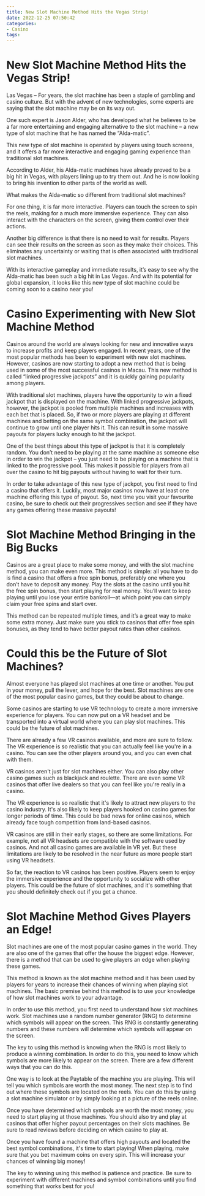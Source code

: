 ```yaml
---
title: New Slot Machine Method Hits the Vegas Strip!
date: 2022-12-25 07:50:42
categories:
- Casino
tags:
---
```



#  New Slot Machine Method Hits the Vegas Strip!

Las Vegas – For years, the slot machine has been a staple of gambling and casino culture. But with the advent of new technologies, some experts are saying that the slot machine may be on its way out.

One such expert is Jason Alder, who has developed what he believes to be a far more entertaining and engaging alternative to the slot machine – a new type of slot machine that he has named the “Alda-matic”.

This new type of slot machine is operated by players using touch screens, and it offers a far more interactive and engaging gaming experience than traditional slot machines.

According to Alder, his Alda-matic machines have already proved to be a big hit in Vegas, with players lining up to try them out. And he is now looking to bring his invention to other parts of the world as well.

What makes the Alda-matic so different from traditional slot machines?

For one thing, it is far more interactive. Players can touch the screen to spin the reels, making for a much more immersive experience. They can also interact with the characters on the screen, giving them control over their actions.

Another big difference is that there is no need to wait for results. Players can see their results on the screen as soon as they make their choices. This eliminates any uncertainty or waiting that is often associated with traditional slot machines.

With its interactive gameplay and immediate results, it’s easy to see why the Alda-matic has been such a big hit in Las Vegas. And with its potential for global expansion, it looks like this new type of slot machine could be coming soon to a casino near you!

#  Casino Experimenting with New Slot Machine Method

Casinos around the world are always looking for new and innovative ways to increase profits and keep players engaged. In recent years, one of the most popular methods has been to experiment with new slot machines. However, casinos are now starting to adopt a new method that is being used in some of the most successful casinos in Macau. This new method is called “linked progressive jackpots” and it is quickly gaining popularity among players.

With traditional slot machines, players have the opportunity to win a fixed jackpot that is displayed on the machine. With linked progressive jackpots, however, the jackpot is pooled from multiple machines and increases with each bet that is placed. So, if two or more players are playing at different machines and betting on the same symbol combination, the jackpot will continue to grow until one player hits it. This can result in some massive payouts for players lucky enough to hit the jackpot.

One of the best things about this type of jackpot is that it is completely random. You don’t need to be playing at the same machine as someone else in order to win the jackpot – you just need to be playing on a machine that is linked to the progressive pool. This makes it possible for players from all over the casino to hit big payouts without having to wait for their turn.

In order to take advantage of this new type of jackpot, you first need to find a casino that offers it. Luckily, most major casinos now have at least one machine offering this type of payout. So, next time you visit your favourite casino, be sure to check out their progressives section and see if they have any games offering these massive payouts!

#  Slot Machine Method Bringing in the Big Bucks

Casinos are a great place to make some money, and with the slot machine method, you can make even more. This method is simple: all you have to do is find a casino that offers a free spin bonus, preferably one where you don’t have to deposit any money. Play the slots at the casino until you hit the free spin bonus, then start playing for real money. You’ll want to keep playing until you lose your entire bankroll—at which point you can simply claim your free spins and start over.

This method can be repeated multiple times, and it’s a great way to make some extra money. Just make sure you stick to casinos that offer free spin bonuses, as they tend to have better payout rates than other casinos.

#  Could this be the Future of Slot Machines?

Almost everyone has played slot machines at one time or another. You put in your money, pull the lever, and hope for the best. Slot machines are one of the most popular casino games, but they could be about to change.

Some casinos are starting to use VR technology to create a more immersive experience for players. You can now put on a VR headset and be transported into a virtual world where you can play slot machines. This could be the future of slot machines.

There are already a few VR casinos available, and more are sure to follow. The VR experience is so realistic that you can actually feel like you're in a casino. You can see the other players around you, and you can even chat with them.

VR casinos aren't just for slot machines either. You can also play other casino games such as blackjack and roulette. There are even some VR casinos that offer live dealers so that you can feel like you're really in a casino.

The VR experience is so realistic that it's likely to attract new players to the casino industry. It's also likely to keep players hooked on casino games for longer periods of time. This could be bad news for online casinos, which already face tough competition from land-based casinos.

VR casinos are still in their early stages, so there are some limitations. For example, not all VR headsets are compatible with the software used by casinos. And not all casino games are available in VR yet. But these limitations are likely to be resolved in the near future as more people start using VR headsets.

So far, the reaction to VR casinos has been positive. Players seem to enjoy the immersive experience and the opportunity to socialize with other players. This could be the future of slot machines, and it's something that you should definitely check out if you get a chance.

#  Slot Machine Method Gives Players an Edge!

Slot machines are one of the most popular casino games in the world. They are also one of the games that offer the house the biggest edge. However, there is a method that can be used to give players an edge when playing these games.

This method is known as the slot machine method and it has been used by players for years to increase their chances of winning when playing slot machines. The basic premise behind this method is to use your knowledge of how slot machines work to your advantage.

In order to use this method, you first need to understand how slot machines work. Slot machines use a random number generator (RNG) to determine which symbols will appear on the screen. This RNG is constantly generating numbers and these numbers will determine which symbols will appear on the screen.

The key to using this method is knowing when the RNG is most likely to produce a winning combination. In order to do this, you need to know which symbols are more likely to appear on the screen. There are a few different ways that you can do this.

One way is to look at the Paytable of the machine you are playing. This will tell you which symbols are worth the most money. The next step is to find out where these symbols are located on the reels. You can do this by using a slot machine simulator or by simply looking at a picture of the reels online.

Once you have determined which symbols are worth the most money, you need to start playing at those machines. You should also try and play at casinos that offer higher payout percentages on their slots machines. Be sure to read reviews before deciding on which casino to play at.

Once you have found a machine that offers high payouts and located the best symbol combinations, it's time to start playing! When playing, make sure that you bet maximum coins on every spin. This will increase your chances of winning big money!

The key to winning using this method is patience and practice. Be sure to experiment with different machines and symbol combinations until you find something that works best for you!